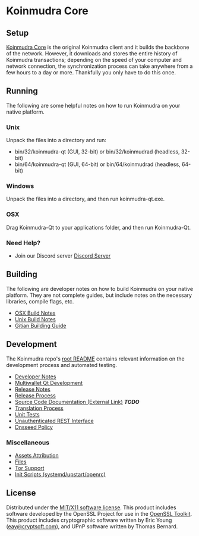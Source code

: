 Koinmudra Core
=====================

Setup
---------------------
[Koinmudra Core](https://www.koinmudra.com) is the original Koinmudra client and it builds the backbone of the network. However, it downloads and stores the entire history of Koinmudra transactions; depending on the speed of your computer and network connection, the synchronization process can take anywhere from a few hours to a day or more. Thankfully you only have to do this once.

Running
---------------------
The following are some helpful notes on how to run Koinmudra on your native platform.

### Unix

Unpack the files into a directory and run:

- bin/32/koinmudra-qt (GUI, 32-bit) or bin/32/koinmudrad (headless, 32-bit)
- bin/64/koinmudra-qt (GUI, 64-bit) or bin/64/koinmudrad (headless, 64-bit)

### Windows

Unpack the files into a directory, and then run koinmudra-qt.exe.

### OSX

Drag Koinmudra-Qt to your applications folder, and then run Koinmudra-Qt.

### Need Help?

* Join our Discord server [Discord Server](https://discordapp.com/invite/9nzt37V)

Building
---------------------
The following are developer notes on how to build Koinmudra on your native platform. They are not complete guides, but include notes on the necessary libraries, compile flags, etc.

- [OSX Build Notes](build-osx.md)
- [Unix Build Notes](build-unix.md)
- [Gitian Building Guide](gitian-building.md)

Development
---------------------
The Koinmudra repo's [root README](https://github.com/KoinMudra/KoinMudra-KMI/blob/master/README.md) contains relevant information on the development process and automated testing.

- [Developer Notes](developer-notes.md)
- [Multiwallet Qt Development](multiwallet-qt.md)
- [Release Notes](release-notes.md)
- [Release Process](release-process.md)
- [Source Code Documentation (External Link)](https://dev.visucore.com/bitcoin/doxygen/) ***TODO***
- [Translation Process](translation_process.md)
- [Unit Tests](unit-tests.md)
- [Unauthenticated REST Interface](REST-interface.md)
- [Dnsseed Policy](dnsseed-policy.md)

### Miscellaneous
- [Assets Attribution](assets-attribution.md)
- [Files](files.md)
- [Tor Support](tor.md)
- [Init Scripts (systemd/upstart/openrc)](init.md)

License
---------------------
Distributed under the [MIT/X11 software license](http://www.opensource.org/licenses/mit-license.php).
This product includes software developed by the OpenSSL Project for use in the [OpenSSL Toolkit](https://www.openssl.org/). This product includes
cryptographic software written by Eric Young ([eay@cryptsoft.com](mailto:eay@cryptsoft.com)), and UPnP software written by Thomas Bernard.
